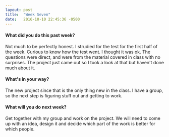 ```yaml
---
layout: post
title:  "Week Seven"
date:   2016-10-10 22:45:36 -0500
---
```

#### What did you do this past week?

Not much to be perfectly honest. I strudied for the test for the first half of the week. Curious to know how the test went. I thought it was ok. The questions were direct, and were from the material covered in class with no surprises. The project just came out so I took a look at that but haven't done much about it.

#### What's in your way?

The new project since that is the only thing new in the class. I have a group, so the next step is figuring stuff out and getting to work.

#### What will you do next week?

Get together with my group and work on the project. We will need to come up with an idea, design it and decide which part of the work is better for which people.
